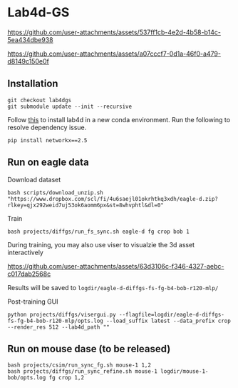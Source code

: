 # Lab4d-GS

https://github.com/user-attachments/assets/537ff1cb-4e2d-4b58-b14c-5ea434dbe938

https://github.com/user-attachments/assets/a07cccf7-0d1a-46f0-a479-d8149c150e0f

## Installation
```
git checkout lab4dgs
git submodule update --init --recursive
```
Follow [this](https://lab4d-org.github.io/lab4d/get_started/) to install lab4d in a new conda environment.
Run the following to resolve dependency issue.
```
pip install networkx==2.5
```

## Run on eagle data
Download dataset
```
bash scripts/download_unzip.sh "https://www.dropbox.com/scl/fi/4u6saejl01okrhtkq3xdh/eagle-d.zip?rlkey=qjx292weid7uj53ok6aomm6px&st=8whvphtl&dl=0"
```

Train
```
bash projects/diffgs/run_fs_sync.sh eagle-d fg crop bob 1
```

During training, you may also use viser to visualzie the 3d asset interactively

https://github.com/user-attachments/assets/63d3106c-f346-4327-aebc-c017dab2568c  

Results will be saved to `logdir/eagle-d-diffgs-fs-fg-b4-bob-r120-mlp/`

Post-training GUI
```
python projects/diffgs/visergui.py --flagfile=logdir/eagle-d-diffgs-fs-fg-b4-bob-r120-mlp/opts.log --load_suffix latest --data_prefix crop --render_res 512 --lab4d_path ""
```

## Run on mouse dase (to be released)
```
bash projects/csim/run_sync_fg.sh mouse-1 1,2
bash projects/diffgs/run_sync_refine.sh mouse-1 logdir/mouse-1-bob/opts.log fg crop 1,2
```
